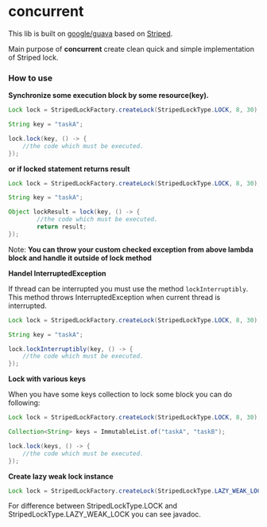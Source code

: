 # concurrent

This lib is built on [google/guava](https://github.com/google/guava) based on [Striped](https://google.github.io/guava/releases/snapshot/api/docs/com/google/common/util/concurrent/Striped.html).

Main purpose  of **concurrent** create clean quick and simple implementation of Striped lock. 

### How to use

**Synchronize some execution block by some resource(key).**


```java
Lock lock = StripedLockFactory.createLock(StripedLockType.LOCK, 8, 30); // See the javadoc to params information

String key = "taskA";

lock.lock(key, () -> {
    //the code which must be executed.
});

```

**or if locked statement returns result**

```java
Lock lock = StripedLockFactory.createLock(StripedLockType.LOCK, 8, 30); // See the javadoc to params information

String key = "taskA";

Object lockResult = lock(key, () -> {
        //the code which must be executed.
        return result;
});

```

Note: **You can throw your custom checked exception from above lambda block and handle it outside of lock method**

**Handel InterruptedException**

If thread can be interrupted you must use the method `lockInterruptibly`. 
This method throws InterruptedException when current thread is interrupted.

```java
Lock lock = StripedLockFactory.createLock(StripedLockType.LOCK, 8, 30); // See the javadoc to params information

String key = "taskA";

lock.lockInterruptibly(key, () -> {
    //the code which must be executed.
});
```

**Lock with various keys**

When you have some keys collection to lock some block you can do following:

```java
Lock lock = StripedLockFactory.createLock(StripedLockType.LOCK, 8, 30); // See the javadoc to params information

Collection<String> keys = ImmutableList.of("taskA", "taskB");

lock.lock(keys, () -> {
    //the code which must be executed.
});
```

**Create lazy weak lock instance**

```java
Lock lock = StripedLockFactory.createLock(StripedLockType.LAZY_WEAK_LOCK, 8, 30); // See the javadoc to params information

```

For difference between StripedLockType.LOCK and StripedLockType.LAZY_WEAK_LOCK you can see javadoc.

